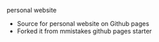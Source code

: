 personal website

* Source for personal website on Github pages 
* Forked it from mmistakes github pages starter
